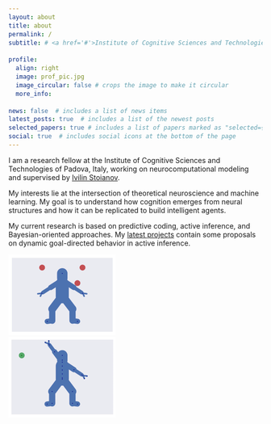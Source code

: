 ```yaml
---
layout: about
title: about
permalink: /
subtitle: # <a href='#'>Institute of Cognitive Sciences and Technologies, National Research Council, Padova</a>

profile:
  align: right
  image: prof_pic.jpg
  image_circular: false # crops the image to make it circular
  more_info:

news: false  # includes a list of news items
latest_posts: true  # includes a list of the newest posts
selected_papers: true # includes a list of papers marked as "selected={true}"
social: true  # includes social icons at the bottom of the page
---
```


I am a research fellow at the Institute of Cognitive Sciences and Technologies of Padova, Italy, working on neurocomputational modeling and supervised by <a href="https://www.istc.cnr.it/en/people/ivilin-peev-stoianov">Ivilin Stoianov</a>.

My interests lie at the intersection of theoretical neuroscience and machine learning. My goal is to understand how cognition emerges from neural structures and how it can be replicated to build intelligent agents.

My current research is based on predictive coding, active inference, and Bayesian-oriented approaches. My <a href='https://priorelli.github.io/projects/'>latest projects</a> contain some proposals on dynamic goal-directed behavior in active inference.

<div class="row mt-3" style="margin-bottom: 20px;">
    <div class="col-sm mt-3 mt-md-0"><img src="assets/img/karate_kid.gif" width="213" height="160"></div>
    <div class="col-sm mt-3 mt-md-0"><img src="assets/img/matrix.gif" width="213" height="160"></div>
</div>


